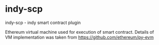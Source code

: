 # indy-scp
indy-scp - indy smart contract plugin

Ethereum virtual machine used for execution of smart contract. Details of VM implementation was taken from https://github.com/ethereum/py-evm
